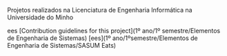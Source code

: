 Projetos realizados na Licenciatura de Engenharia Informática na Universidade do Minho


ees [Contribution guidelines for this project](1º ano/1º semestre/Elementos de Engenharia de Sistemas)
[ees](1º ano/1ºsemestre/Elementos de Engenharia de Sistemas/SASUM Eats)
